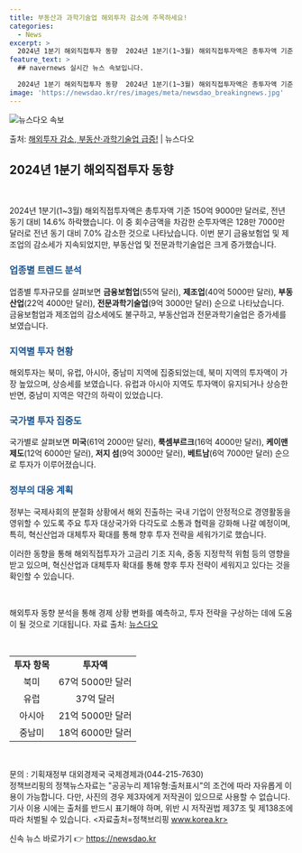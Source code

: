 ```yaml
---
title: 부동산과 과학기술업 해외투자 감소에 주목하세요!
categories:
  - News
excerpt: >
  2024년 1분기 해외직접투자 동향  2024년 1분기(1~3월) 해외직접투자액은 총투자액 기준 150억 9…
feature_text: >
  ## navernews 실시간 뉴스 속보입니다.

  2024년 1분기 해외직접투자 동향  2024년 1분기(1~3월) 해외직접투자액은 총투자액 기준 150억 9…
image: 'https://newsdao.kr/res/images/meta/newsdao_breakingnews.jpg'
---
```


![뉴스다오 속보](https://newsdao.kr/res/images/meta/newsdao_breakingnews.jpg)

<p>출처: <a href="https://newsdao.kr/4354" rel="dofollow">해외투자 감소, 부동산·과학기술업 급증!</a> | 뉴스다오</p>

<h2 data-ke-size="size26">2024년 1분기 해외직접투자 동향</h2>
<p data-ke-size="size16">&nbsp;</p>
2024년 1분기(1~3월) 해외직접투자액은 총투자액 기준 150억 9000만 달러로, 전년 동기 대비 14.6% 하락했습니다. 이 중 회수금액을 차감한 순투자액은 128만 7000만 달러로 전년 동기 대비 7.0% 감소한 것으로 나타났습니다. 이번 분기 금융보험업 및 제조업의 감소세가 지속되었지만, 부동산업 및 전문과학기술업은 크게 증가했습니다.

<h3><b><span style="color: #1a5490;">업종별 트렌드 분석</span></b></h3>
업종별 투자규모를 살펴보면 <b>금융보험업</b>(55억 달러), <b>제조업</b>(40억 5000만 달러), <b>부동산업</b>(22억 4000만 달러), <b>전문과학기술업</b>(9억 3000만 달러) 순으로 나타났습니다. 금융보험업과 제조업의 감소세에도 불구하고, 부동산업과 전문과학기술업은 증가세를 보였습니다.

<h3><b><span style="color: #1a5490;">지역별 투자 현황</span></b></h3>
해외투자는 북미, 유럽, 아시아, 중남미 지역에 집중되었는데, 북미 지역의 투자액이 가장 높았으며, 상승세를 보였습니다. 유럽과 아시아 지역도 투자액이 유지되거나 상승한 반면, 중남미 지역은 약간의 하락이 있었습니다.

<h3><b><span style="color: #1a5490;">국가별 투자 집중도</span></b></h3>
국가별로 살펴보면 <b>미국</b>(61억 2000만 달러), <b>룩셈부르크</b>(16억 4000만 달러), <b>케이맨제도</b>(12억 6000만 달러), <b>저지 섬</b>(9억 3000만 달러), <b>베트남</b>(6억 7000만 달러) 순으로 투자가 이루어졌습니다.

<h3><b><span style="color: #1a5490;">정부의 대응 계획</span></b></h3>
정부는 국제사회의 분절화 상황에서 해외 진출하는 국내 기업이 안정적으로 경영활동을 영위할 수 있도록 주요 투자 대상국가와 다각도로 소통과 협력을 강화해 나갈 예정이며, 특히, 혁신산업과 대체투자 확대를 통해 향후 투자 전략을 세워가기로 했습니다.

이러한 동향을 통해 해외직접투자가 고금리 기조 지속, 중동 지정학적 위험 등의 영향을 받고 있으며, 혁신산업과 대체투자 확대를 통해 향후 투자 전략이 세워지고 있다는 것을 확인할 수 있습니다.

<p data-ke-size="size16">&nbsp;</p>

해외투자 동향 분석을 통해 경제 상황 변화를 예측하고, 투자 전략을 구상하는 데에 도움이 될 것으로 기대됩니다. 자료 출처: <a href="https://newsdao.kr/4354">뉴스다오</a>

<p data-ke-size="size16">&nbsp;</p>
<table>
	<tbody>
		<tr>
			<td style="text-align: center; height: 17px;"><b>투자 항목</b></td>
			<td style="text-align: center; height: 17px;"><b>투자액</b></td>
		</tr>
		<tr>
			<td style="text-align: center; height: 17px;">북미</td>
			<td style="text-align: center; height: 17px;">67억 5000만 달러</td>
		</tr>
		<tr>
			<td style="text-align: center; height: 17px;">유럽</td>
			<td style="text-align: center; height: 17px;">37억 달러</td>
		</tr>
		<tr>
			<td style="text-align: center; height: 17px;">아시아</td>
			<td style="text-align: center; height: 17px;">21억 5000만 달러</td>
		</tr>
		<tr>
			<td style="text-align: center; height: 17px;">중남미</td>
			<td style="text-align: center; height: 17px;">18억 6000만 달러</td>
		</tr>
	</tbody>
</table>
<p data-ke-size="size16">&nbsp;</p>

문의 : 기획재정부 대외경제국 국제경제과(044-215-7630)<br>
정책브리핑의 정책뉴스자료는 "공공누리 제1유형:출처표시"의 조건에 따라 자유롭게 이용이 가능합니다. 다만, 사진의 경우 제3자에게 저작권이 있으므로 사용할 수 없습니다. 기사 이용 시에는 출처를 반드시 표기해야 하며, 위반 시 저작권법 제37조 및 제138조에 따라 처벌될 수 있습니다. <자료출처=정책브리핑 www.korea.kr> 

신속 뉴스 바로가기 👉 <a href="https://newsdao.kr" rel="dofollow">https://newsdao.kr</a>



